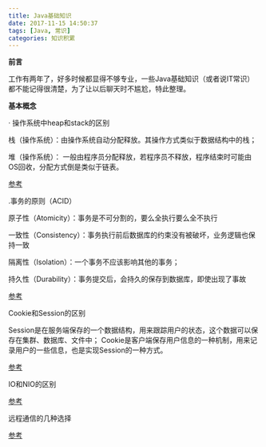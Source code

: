 ```yaml
---
title: Java基础知识
date: 2017-11-15 14:50:37
tags: [Java, 常识]
categories: 知识积累
---
```


**前言**

工作有两年了，好多时候都显得不够专业，一些Java基础知识（或者说IT常识）都不能记得很清楚，为了让以后聊天时不尴尬，特此整理。

**基本概念**

· 操作系统中heap和stack的区别

栈（操作系统）：由操作系统自动分配释放。其操作方式类似于数据结构中的栈； 

堆（操作系统）： 一般由程序员分配释放，若程序员不释放，程序结束时可能由OS回收，分配方式倒是类似于链表。

[参考](http://blog.csdn.net/u014306011/article/details/51044091)

.事务的原则（ACID）

原子性（Atomicity）：事务是不可分割的，要么全执行要么全不执行

一致性（Consistency）：事务执行前后数据库的约束没有被破坏，业务逻辑也保持一致

隔离性（Isolation）：一个事务不应该影响其他的事务；

持久性（Durability）：事务提交后，会持久的保存到数据库，即使出现了事故

[参考](http://blog.csdn.net/shuaihj/article/details/14163713)

Cookie和Session的区别

Session是在服务端保存的一个数据结构，用来跟踪用户的状态，这个数据可以保存在集群、数据库、文件中；
Cookie是客户端保存用户信息的一种机制，用来记录用户的一些信息，也是实现Session的一种方式。

[参考](https://www.zhihu.com/question/19786827)

IO和NIO的区别

[参考](http://blog.csdn.net/evan_man/article/details/50910542)

远程通信的几种选择

[参考](http://blog.csdn.net/shan9liang/article/details/8995023)

